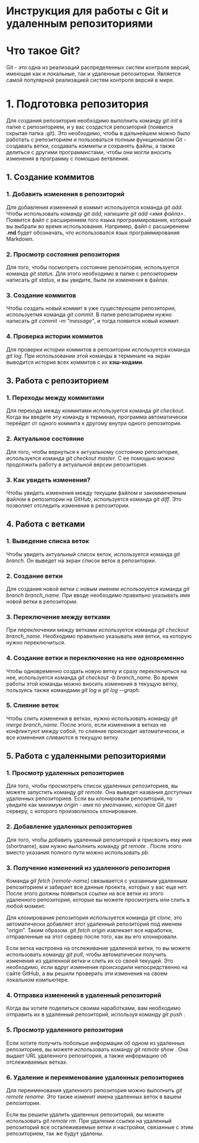# Инструкция для работы с Git и удаленным репозиториями

# Что такое Git?
Git - это одна из реализаций распределенных систем контроля версий, имеющая как и локальные, так и удаленные репозитории. Является самой популярной реализацией систем контроля версий в мире.

# 1. Подготовка репозитория
Для создания репозитория необходимо выполнить команду *git init* в папке с репозиторием, и у вас создастся репозиторий (появится скрытая папка .git). Это необходимо, чтобы в дальнейшем можно было работать с репозиторием и пользоваться полным функционалом Git - создавать ветки, создавать коммиты и сохранять файлы, а также делиться с другими программистами, чтобы они могли вносить изменения в программу с помощью ветвления.

## 1. Создание коммитов

### 1. Добавить изменения в репозиторий
Для добавления изменений в коммит используется команда *git add*. Чтобы использовать команду *git add*, напишите *git add <имя файла>*. Появится файл с расширением того языка программирования, который вы выбрали во время использования. Например, файл с расширением **.md** будет обозначать, что использовался язык программирования Markdown.

### 2. Просмотр состояния репозитория
Для того, чтобы посмотреть состояние репозитория, используется команда *git status*. Для этого необходимо в папке с репозиторием написать *git status*, и вы увидите, были ли изменения в файлах.

### 3. Создание коммитов
Чтобы создать новый коммит в уже существующем репозитории, используетмя команда *git commit*. В папке репозиторием нужно написать *git commit -m "message"*, и тогда появится новый коммит.

### 4. Проверка истории коммитов
Для проверки истории коммитов в репозитории используется команда *git log*. При использовании этой команды в терминале на экран выводится история всех коммитов с их **хэш-кодами**.

## 3. Работа с репозиторием

### 1. Переходы между коммитами
Для перехода между коммитами используется команда *git checkout*. Когда вы введете эту команду в терминал, программа автоматически перейдет от одного коммита к другому внутри одного репозитория.

### 2. Актуальное состояние
Для того, чтобы вернуться к актуальному состоянию репозитория, используется команда *git checkout master*. С ее помощью можно продолжить работу в актуальной версии репозитория.

### 3. Как увидеть изменения?
Чтобы увидеть изменения между текущим файлом и закоммиченным файлом в репозитории на GitHub, используется команда *git diff*. Это позволяет отследить изменения в репозитории.

## 4. Работа с ветками

### 1. Выведение списка веток
Чтобы увидеть актуальный список веток, используется команда *git branch*. Он выведет на экран список веток в репозитории.

### 2. Создание ветки
Для создания новой ветки с новым именем использоуется команда *git branch branch_name*. При вводе необходимо правильно указывать имя новой ветки в репозитории.

### 3. Переключение между ветками
При переключении между ветками используется команда *git checkout branch_name*. Необходимо правильно указывать имя ветки, на которую нужно переключиться.

### 4. Создание ветки и переключение на нее одновременно
Чтобы одновременно создать новую ветку и сразу переключиться на нее, используется команда *git checkout -b branch_name*. Во время работы этой команды можно вносить изменения в текущую ветку, пользуясь также командами *git log* и *git log --graph*.

### 5. Слияние веток
Чтобы слить изменения в ветках, нужно использовать команду *git merge branch_name*. После этого, если изменения в ветках не конфликтуют между собой, то слияние происходит автоматически, и все изменения сливаются в текущую ветку.

## 5. Работа с удаленными репозиториями

### 1. Просмотр удаленных репозиториев
Для того, чтобы просмотреть список удаленных репозиториев, вы можете запустить команду *git remote*. Она выведет названия доступных удаленных репозиториев. Если вы клонировали репозиторий, то увидите как минимум *origin* - имя по умолчанию, которое Git дает серверу, с которого произволилось клонирование.

### 2. Добавление удаленных репозиториев
Для того, чтобы добавить удаленный репозиторий и присвоить ему имя (shortname), вам нужно выполнить команду *git remote <shortname> <url>*. После этого вместо указания полного пути можно использовать *pb*.

### 3. Получение изменений из удаленного репозитория
Команда *git fetch [remote-name]* связывается с указанным удаленным репозиторием и забирает все данные проекта, которых у вас еще нет. После этого должны появиться ссылки на все ветки из этого удаленного репозитория, которые вы можете просмотреть или слить в любой момент.

Для клонирования репозитория используется команда *git clone*, это автоматически добавляет этот удаленный репозиторий под именем "origin". Таким образом. *git fetch origin* извлекает все наработки, отправленные на этот сервер после того, как вы его клонировали.

Если ветка настроена на отслеживание удаленной ветки, то вы можете использовать команду *git pull*, чтобы автоматически получить изменения из удаленной ветки и слить их со своей текущей. Это необходимо, если вдруг изменения происходили непосредственно на сайте GitHub, а вы решили проверить эти изменения на своем локальном компьютере.

### 4. Отправка изменений в удаленный репозиторий
Когда вы хотите поделиться своими наработками, вам необходимо отправить их в удаленный репозиторий, используя команду *git push <remote-name> <branch-name>*.

### 5. Просмотр удаленного репозитория
Если хотите получить побольше информации об одном из удаленных репозиториев, вы можете использовать команду *git remote show <remote>*. Она выдает URL удаленного репозитория, а также информацию об отслеживаемых ветках.

### 6. Удаление и переименование удаленных репозиториев
Для переименования удаленного репозитория можно выполнить *git remote rename*. Это также изменит имена удаленных веток в вашем репозитории.

Если вы решили удалить удаленных репозиторий, вы можете использовать *git remote rm*. При удалении ссылки на удаленный репозиторий все осталеживаемые ветки и настройки, связанные с этим репозиторием, так же будут удалены.
